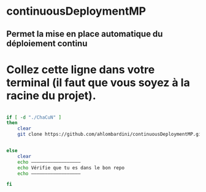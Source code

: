 # continuousDeploymentMP
## Permet la mise en place automatique du déploiement continu
# Collez cette ligne dans votre terminal (il faut que vous soyez à la racine du projet).
```bash

if [ -d "./ChaCuN" ] 
then
    clear
    git clone https://github.com/ahlombardini/continuousDeploymentMP.git setupCD && /bin/bash ./setupCD/Setup.sh


else
    clear
    echo ——————————————————
    echo Vérifie que tu es dans le bon repo
    echo ——————————————————

fi
```

